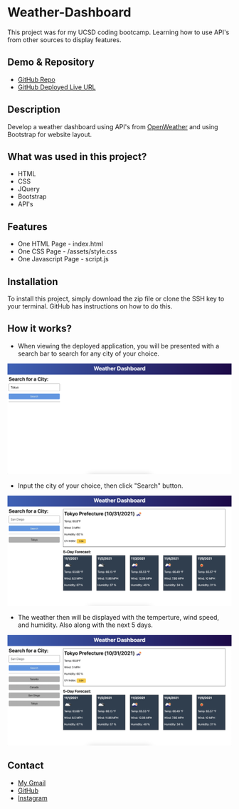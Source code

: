 # Weather-Dashboard

This project was for my UCSD coding bootcamp. Learning how to use API's from other sources to display features. 

## Demo & Repository

* [GitHub Repo](https://github.com/latommyla/Weather-Dashboard)
* [GitHub Deployed Live URL](https://latommyla.github.io/Weather-Dashboard/)

## Description

Develop a weather dashboard using API's from [OpenWeather](https://openweathermap.org/api/one-call-api) and using Bootstrap for website layout.

## What was used in this project?

- HTML
- CSS
- JQuery
- Bootstrap
- API's

## Features

- One HTML Page - index.html
- One CSS Page - /assets/style.css
- One Javascript Page - script.js

## Installation

To install this project, simply download the zip file or clone the SSH key to your terminal. GitHub has instructions on how to do this.

## How it works?

- When viewing the deployed application, you will be presented with a search bar to search for any city of your choice.

<img src="./assets/images/demo1.png" alt="mainpage" title="mainpage">

- Input the city of your choice, then click "Search" button.

<img src="./assets/images/demo2.png" alt="searchbar" title="searchbar">

- The weather then will be displayed with the temperture, wind speed, and humidity. Also along with the next 5 days.

<img src="./assets/images/demo3.png" alt="currentforecast" title="currentforecast">


## Contact 

* [My Gmail](mailto:tommyl.dmd@gmail.com)
* [GitHub](https://github.com/latommyla)
* [Instagram](https://instagram.com/latommyla)